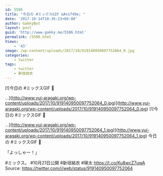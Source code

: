 ```yaml
---
id: 5506
title: "今日の #ミックスGIF &#x1f49e; "
date: '2017-10-14T18:36:23+08:00'
author: GakkyBot
layout: post
guid: 'http://www.gakky.me/5506.html'
permalink: /5506.html
Views:
    - '43'
image: /wp-content/uploads/2017/10/919140950097752064_0.jpg
categories:
    - twitter
tags:
    - twitter
    - 新垣结衣
---
```


[![今日の #ミックスGIF 💞

...](http://www.yui-aragaki.org/wp-content/uploads/2017/10/919140950097752064_0.jpg)](http://www.yui-aragaki.org/wp-content/uploads/2017/10/919140950097752064_0.jpg)
[![今日の #ミックスGIF 💞

...](http://www.yui-aragaki.org/wp-content/uploads/2017/10/919140950097752064_1.jpg)](http://www.yui-aragaki.org/wp-content/uploads/2017/10/919140950097752064_1.jpg)
今日の #ミックスGIF 💞

「よっしゃー！」

\#ミックス。 #10月21日公開
\#新垣結衣 #瑛太 https://t.co/Ku8wcZ7uwA
Source: <https://twitter.com/i/web/status/919140950097752064>
